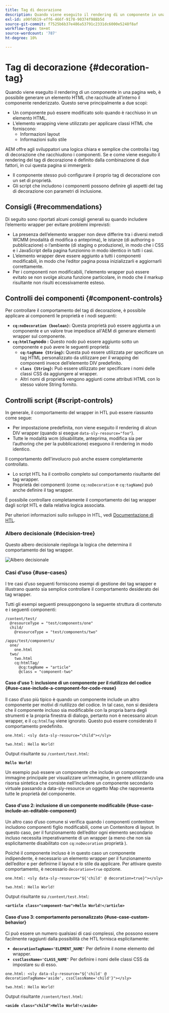 ```yaml
---
title: Tag di decorazione
description: Quando viene eseguito il rendering di un componente in una pagina web, è possibile generare un elemento HTML che racchiude all’interno il componente renderizzato. AEM offre agli sviluppatori una logica chiara e semplice che controlla i tag di decorazione che racchiudono i componenti.
exl-id: a90fd619-eff6-466f-9178-90374f988b5d
source-git-commit: f7525b6b37e486a53791c2331dc6000e5248f8af
workflow-type: tm+mt
source-wordcount: '787'
ht-degree: 10%

---
```


# Tag di decorazione {#decoration-tag}

Quando viene eseguito il rendering di un componente in una pagina web, è possibile generare un elemento HTML che racchiude all’interno il componente renderizzato. Questo serve principalmente a due scopi:

* Un componente può essere modificato solo quando è racchiuso in un elemento HTML.
* L’elemento wrapping viene utilizzato per applicare classi HTML che forniscono:
   * Informazioni layout
   * Informazioni sullo stile

AEM offre agli sviluppatori una logica chiara e semplice che controlla i tag di decorazione che racchiudono i componenti. Se e come viene eseguito il rendering del tag di decorazione è definito dalla combinazione di due fattori, in cui questa pagina si immergerà:

* Il componente stesso può configurare il proprio tag di decorazione con un set di proprietà.
* Gli script che includono i componenti possono definire gli aspetti del tag di decorazione con parametri di inclusione.

## Consigli {#recommendations}

Di seguito sono riportati alcuni consigli generali su quando includere l’elemento wrapper per evitare problemi imprevisti:

* La presenza dell’elemento wrapper non deve differire tra i diversi metodi WCMM (modalità di modifica o anteprima), le istanze (di authoring o pubblicazione) o l’ambiente (di staging o produzione), in modo che i CSS e i JavaScript della pagina funzionino in modo identico in tutti i casi.
* L’elemento wrapper deve essere aggiunto a tutti i componenti modificabili, in modo che l’editor pagina possa inizializzarli e aggiornarli correttamente.
* Per i componenti non modificabili, l&#39;elemento wrapper può essere evitato se non svolge alcuna funzione particolare, in modo che il markup risultante non risulti eccessivamente esteso.

## Controlli dei componenti {#component-controls}

Per controllare il comportamento del tag di decorazione, è possibile applicare ai componenti le proprietà e i nodi seguenti:

* **`cq:noDecoration {boolean}`:** Questa proprietà può essere aggiunta a un componente e un valore true impedisce all&#39;AEM di generare elementi wrapper sul componente.
* **`cq:htmlTag`nodo :** Questo nodo può essere aggiunto sotto un componente e può avere le seguenti proprietà:
   * **`cq:tagName {String}`:** Questa può essere utilizzata per specificare un tag HTML personalizzato da utilizzare per il wrapping dei componenti invece dell’elemento DIV predefinito.
   * **`class {String}`:** Può essere utilizzato per specificare i nomi delle classi CSS da aggiungere al wrapper.
   * Altri nomi di proprietà vengono aggiunti come attributi HTML con lo stesso valore String fornito.

## Controlli script {#script-controls}

In generale, il comportamento del wrapper in HTL può essere riassunto come segue:

* Per impostazione predefinita, non viene eseguito il rendering di alcun DIV wrapper (quando si esegue `data-sly-resource="foo"`).
* Tutte le modalità wcm (disabilitate, anteprima, modifica sia per l’authoring che per la pubblicazione) eseguono il rendering in modo identico.

Il comportamento dell&#39;involucro può anche essere completamente controllato.

* Lo script HTL ha il controllo completo sul comportamento risultante del tag wrapper.
* Proprietà dei componenti (come `cq:noDecoration` e `cq:tagName`) può anche definire il tag wrapper.

È possibile controllare completamente il comportamento dei tag wrapper dagli script HTL e dalla relativa logica associata.

Per ulteriori informazioni sullo sviluppo in HTL, vedi [Documentazione di HTL](https://experienceleague.adobe.com/docs/experience-manager-htl/using/overview.html?lang=it).

### Albero decisionale {#decision-tree}

Questo albero decisionale riepiloga la logica che determina il comportamento dei tag wrapper.

![Albero decisionale](assets/decoration-tag-decision-tree.png)

### Casi d’uso {#use-cases}

I tre casi d’uso seguenti forniscono esempi di gestione dei tag wrapper e illustrano quanto sia semplice controllare il comportamento desiderato dei tag wrapper.

Tutti gli esempi seguenti presuppongono la seguente struttura di contenuto e i seguenti componenti:

```
/content/test/
  @resourceType = "test/components/one"
  child/
    @resourceType = "test/components/two"
```

```
/apps/test/components/
  one/
    one.html
  two/
    two.html
    cq:htmlTag/
      @cq:tagName = "article"
      @class = "component-two"
```

#### Caso d&#39;uso 1: inclusione di un componente per il riutilizzo del codice {#use-case-include-a-component-for-code-reuse}

Il caso d’uso più tipico è quando un componente include un altro componente per motivi di riutilizzo del codice. In tal caso, non si desidera che il componente incluso sia modificabile con la propria barra degli strumenti e la propria finestra di dialogo, pertanto non è necessario alcun wrapper, e il `cq:htmlTag` viene ignorato. Questo può essere considerato il comportamento predefinito.

`one.html: <sly data-sly-resource="child"></sly>`

`two.html: Hello World!`

Output risultante su `/content/test.html`:

**`Hello World!`**

Un esempio può essere un componente che include un componente immagine principale per visualizzare un’immagine, in genere utilizzando una risorsa sintetica che consiste nell’includere un componente secondario virtuale passando a data-sly-resource un oggetto Map che rappresenta tutte le proprietà del componente.

#### Caso d&#39;uso 2: inclusione di un componente modificabile {#use-case-include-an-editable-component}

Un altro caso d’uso comune si verifica quando i componenti contenitore includono componenti figlio modificabili, come un Contenitore di layout. In questo caso, per il funzionamento dell’editor ogni elemento secondario incluso necessita imperativamente di un wrapper (a meno che non sia esplicitamente disabilitato con `cq:noDecoration` proprietà ).

Poiché il componente incluso è in questo caso un componente indipendente, è necessario un elemento wrapper per il funzionamento dell’editor e per definirne il layout e lo stile da applicare. Per attivare questo comportamento, è necessario `decoration=true` opzione.

`one.html: <sly data-sly-resource="${'child' @ decoration=true}"></sly>`

`two.html: Hello World!`

Output risultante su `/content/test.html`:

**`<article class="component-two">Hello World!</article>`**

#### Caso d’uso 3: comportamento personalizzato {#use-case-custom-behavior}

Ci può essere un numero qualsiasi di casi complessi, che possono essere facilmente raggiunti dalla possibilità che HTL fornisca esplicitamente:

* **`decorationTagName='ELEMENT_NAME'`** Per definire il nome elemento del wrapper.
* **`cssClassName='CLASS_NAME'`** Per definire i nomi delle classi CSS da impostare su di esso.

`one.html: <sly data-sly-resource="${'child' @ decorationTagName='aside', cssClassName='child'}"></sly>`

`two.html: Hello World!`

Output risultante `/content/test.html`:

**`<aside class="child">Hello World!</aside>`**
